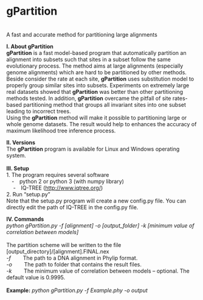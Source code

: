 # gPartition
<br>A fast and accurate method for partitioning large alignments

<b>I.	About gPartition</b>
<br><b>gPartition</b> is a fast model-based program that automatically partition an alignment into subsets such that sites in a subset follow the same evolutionary process. The method aims at large alignments (especially genome alignments) which are hard to be partitioned by other methods. Beside consider the rate at each site, <b>gPartition</b> uses substitution model to properly group similar sites into subsets. Experiments on extremely large real datasets showed that <b>gPartition</b> was better than other partitioning methods tested. In addition, <b>gPartition</b> overcame the pitfall of site rates-based partitioning method that groups all invariant sites into one subset leading to incorrect trees.
<br>Using the <b>gPartition</b> method will make it possible to partitioning large or whole genome datasets. The result would help to enhances the accuracy of maximum likelihood tree inference process.

<b>II.	Versions</b>
<br>The <b>gPartition</b> program is available for Linux and Windows operating system.
<br><br>
<b>III.	Setup</b>
<br>1.	The program requires several software
<br>  - python 2 or python 3 (with numpy library)
<br>  - IQ-TREE (http://www.iqtree.org/)
<br>2.	Run “setup.py”
<br>Note that the setup.py program will create a new config.py file. You can directly edit the path of IQ-TREE in the config.py file.

<b>IV.	Commands</b>
<br><i>python gPartition.py -f [alignment] -o [output_folder] -k [minimum value of correlation between models]</i>
<br><br>The partition scheme will be written to the file [output_directory]/[alignment].FINAL.nex
<br>  <i>-f</i>   The path to a DNA alignment in Phylip format.
<br>  <i>-o</i>   The path to folder that contains the result files.
<br>  <i>-k</i>   The minimum value of correlation between models – optional. The default value is 0.9995.
<br><bR><b>Example:</b> <i>python gPartition.py -f Example.phy -o output</i>

